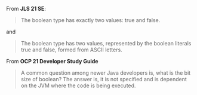 From **JLS 21 SE**:
>The boolean type has exactly two values: true and false.

and
>The boolean type has two values, represented by the boolean literals true and false, formed from ASCII letters.

From **OCP 21 Developer Study Guide**
>A common question among newer Java developers is, what is the bit size of boolean? The answer is, it is not specified and is dependent on the JVM where the code is being executed.

